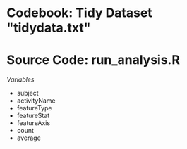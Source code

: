 # Codebook: Tidy Dataset "tidydata.txt"
# Source Code: run_analysis.R

*Variables*
- subject
- activityName
- featureType
- featureStat
- featureAxis
- count
- average
